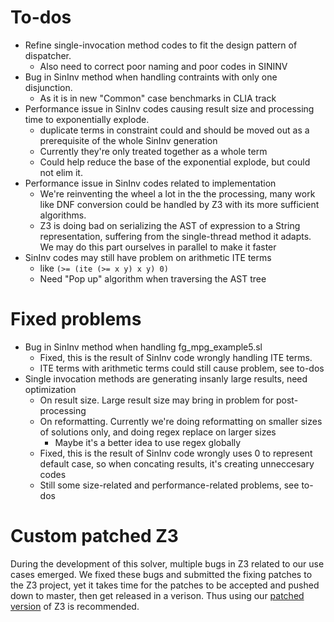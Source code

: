 # To-dos

- Refine single-invocation method codes to fit the design pattern of dispatcher.
    - Also need to correct poor naming and poor codes in SININV
- Bug in SinInv method when handling contraints with only one disjunction.
    - As it is in new "Common" case benchmarks in CLIA track
- Performance issue in SinInv codes causing result size and processing time to
  exponentially explode.
    - duplicate terms in constraint could and should be moved out as a
    prerequisite of the whole SinInv generation
    - Currently they're only treated together as a whole term
    - Could help reduce the base of the exponential explode, but could not elim it.
- Performance issue in SinInv codes related to implementation
    - We're reinventing the wheel a lot in the the processing, many work like DNF
    conversion could be handled by Z3 with its more sufficient algorithms.
    - Z3 is doing bad on serializing the AST of expression to a String
    representation, suffering from the single-thread method it adapts. We may
    do this part ourselves in parallel to make it faster
- SinInv codes may still have problem on arithmetic ITE terms
    - like `(>= (ite (>= x y) x y) 0)`
    - Need "Pop up" algorithm when traversing the AST tree

# Fixed problems

- Bug in SinInv method when handling fg_mpg_example5.sl
    - Fixed, this is the result of SinInv code wrongly handling ITE terms.
    - ITE terms with arithmetic terms could still cause problem, see to-dos
- Single invocation methods are generating insanly large results, need
  optimization
    - On result size. Large result size may bring in problem for post-processing
    - On reformatting. Currently we're doing reformatting on smaller sizes of
      solutions only, and doing regex replace on larger sizes
        - Maybe it's a better idea to use regex globally
    - Fixed, this is the result of SinInv code wrongly uses 0 to represent
    default case, so when concating results, it's creating unneccesary codes
    - Still some size-related and performance-related problems, see to-dos

# Custom patched Z3

During the development of this solver, multiple bugs in Z3 related to our use
cases emerged. We fixed these bugs and submitted the fixing patches to the Z3
project, yet it takes time for the patches to be accepted and pushed down to
master, then get released in a verison. Thus using our [patched
version](https://github.com/chaserhkj/z3/tree/api-fix-4.5.0) of Z3 is
recommended.
